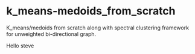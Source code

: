# k_means-medoids_from_scratch
K_means/medoids from scratch along with spectral clustering framework for unweighted bi-directional graph. 


Hello steve
